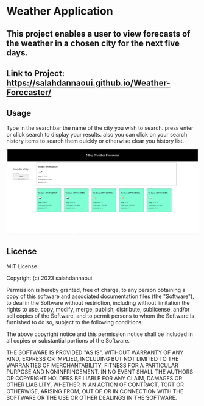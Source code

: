 # Weather Application

## This project enables a user to view forecasts of the weather in a chosen city for the next five days.


## Link to Project: https://salahdannaoui.github.io/Weather-Forecaster/

## Usage

Type in the searchbar the name of the city you wish to search. press enter or click search to display your results. also you can click on your search history items to search them quickly or otherwise clear you history list.

![Screenshot1](./Assets/images/Untitled.png)

## License

MIT License

Copyright (c) 2023 salahdannaoui

Permission is hereby granted, free of charge, to any person obtaining a copy
of this software and associated documentation files (the "Software"), to deal
in the Software without restriction, including without limitation the rights
to use, copy, modify, merge, publish, distribute, sublicense, and/or sell
copies of the Software, and to permit persons to whom the Software is
furnished to do so, subject to the following conditions:

The above copyright notice and this permission notice shall be included in all
copies or substantial portions of the Software.

THE SOFTWARE IS PROVIDED "AS IS", WITHOUT WARRANTY OF ANY KIND, EXPRESS OR
IMPLIED, INCLUDING BUT NOT LIMITED TO THE WARRANTIES OF MERCHANTABILITY,
FITNESS FOR A PARTICULAR PURPOSE AND NONINFRINGEMENT. IN NO EVENT SHALL THE
AUTHORS OR COPYRIGHT HOLDERS BE LIABLE FOR ANY CLAIM, DAMAGES OR OTHER
LIABILITY, WHETHER IN AN ACTION OF CONTRACT, TORT OR OTHERWISE, ARISING FROM,
OUT OF OR IN CONNECTION WITH THE SOFTWARE OR THE USE OR OTHER DEALINGS IN THE
SOFTWARE.